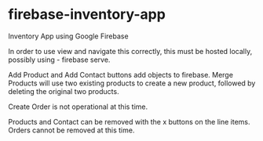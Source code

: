 # firebase-inventory-app
Inventory App using Google Firebase


In order to use view and navigate this correctly, this must be hosted locally, possibly using - firebase serve. 

Add Product and Add Contact buttons add objects to firebase.  Merge Products will use two existing products to create a new product, followed by deleting the original two products.

Create Order is not operational at this time.

Products and Contact can be removed with the x buttons on the line items.  Orders cannot be removed at this time.

